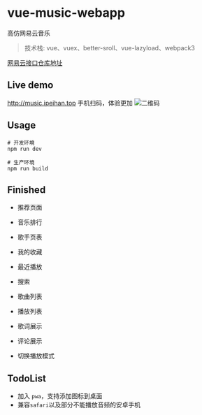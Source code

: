 # vue-music-webapp
高仿网易云音乐
> 技术栈: vue、vuex、better-sroll、vue-lazyload、webpack3

[网易云接口仓库地址](https://github.com/Binaryify/NeteaseCloudMusicApi)

## Live demo
http://music.ipeihan.top
手机扫码，体验更加
![二维码](http://ppzqzk863.bkt.clouddn.com/20190426111910.png)

## Usage
```shell
# 开发环境
npm run dev

# 生产环境
npm run build
```

## Finished
* 推荐页面

* 音乐排行
* 歌手页表
* 我的收藏
* 最近播放
* 搜索
* 歌曲列表
* 播放列表
* 歌词展示
* 评论展示
* 切换播放模式

## TodoList

* 加入 `pwa`，支持添加图标到桌面
* 兼容`safari`以及部分不能播放音频的安卓手机
